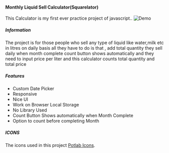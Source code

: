 #### Monthly Liquid Sell Calculator(Squarelator)
This Calculator is my first ever practice project of javascript..
![Demo](demo.png)
##### Information
The project is for those people who sell any type of liquid like water,milk etc in litres on daily basis all they have to do is that , add total quantity they sell daily when month complete count button shows automatically and they need to input price per liter and this calculator counts total quantity and total price
##### Features
- Custom Date Picker
- Responsive
- Nice UI
- Work on Browser Local Storage
- No Library Used
- Count Button Shows automatically when Month Complete
- Option to count before completing Month

##### ICONS
The icons used in this project [Potlab Icons](https://www.potlabicons.com/).

